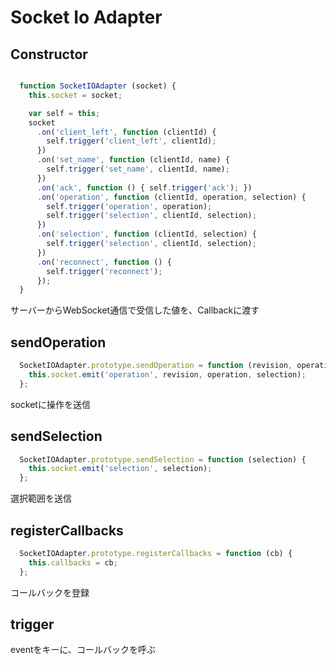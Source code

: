 # Socket Io Adapter

## Constructor

```javascript

  function SocketIOAdapter (socket) {
    this.socket = socket;

    var self = this;
    socket
      .on('client_left', function (clientId) {
        self.trigger('client_left', clientId);
      })
      .on('set_name', function (clientId, name) {
        self.trigger('set_name', clientId, name);
      })
      .on('ack', function () { self.trigger('ack'); })
      .on('operation', function (clientId, operation, selection) {
        self.trigger('operation', operation);
        self.trigger('selection', clientId, selection);
      })
      .on('selection', function (clientId, selection) {
        self.trigger('selection', clientId, selection);
      })
      .on('reconnect', function () {
        self.trigger('reconnect');
      });
  }

```
サーバーからWebSocket通信で受信した値を、Callbackに渡す

## sendOperation
```javascript
  SocketIOAdapter.prototype.sendOperation = function (revision, operation, selection) {
    this.socket.emit('operation', revision, operation, selection);
  };
```
socketに操作を送信

## sendSelection
```javascript
  SocketIOAdapter.prototype.sendSelection = function (selection) {
    this.socket.emit('selection', selection);
  };
```
選択範囲を送信

## registerCallbacks
```javascript
  SocketIOAdapter.prototype.registerCallbacks = function (cb) {
    this.callbacks = cb;
  };
```
コールバックを登録

## trigger
eventをキーに、コールバックを呼ぶ